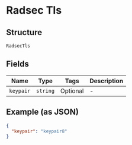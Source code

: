 
# Radsec Tls

## Structure

`RadsecTls`

## Fields

| Name | Type | Tags | Description |
|  --- | --- | --- | --- |
| `keypair` | `string` | Optional | - |

## Example (as JSON)

```json
{
  "keypair": "keypair8"
}
```

